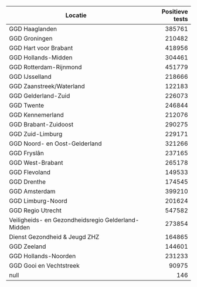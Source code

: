 | Locatie | Positieve tests |
|---------|----------------:|
| GGD Haaglanden                           | 385761 |
| GGD Groningen                            | 210482 |
| GGD Hart voor Brabant                    | 418956 |
| GGD Hollands-Midden                      | 304461 |
| GGD Rotterdam-Rijnmond                   | 451779 |
| GGD IJsselland                           | 218666 |
| GGD Zaanstreek/Waterland                 | 122183 |
| GGD Gelderland-Zuid                      | 226073 |
| GGD Twente                               | 246844 |
| GGD Kennemerland                         | 212076 |
| GGD Brabant-Zuidoost                     | 290275 |
| GGD Zuid-Limburg                         | 229171 |
| GGD Noord- en Oost-Gelderland            | 321266 |
| GGD Fryslân                              | 237165 |
| GGD West-Brabant                         | 265178 |
| GGD Flevoland                            | 149533 |
| GGD Drenthe                              | 174545 |
| GGD Amsterdam                            | 399210 |
| GGD Limburg-Noord                        | 201624 |
| GGD Regio Utrecht                        | 547582 |
| Veiligheids- en Gezondheidsregio Gelderland-Midden | 273854 |
| Dienst Gezondheid & Jeugd ZHZ            | 164865 |
| GGD Zeeland                              | 144601 |
| GGD Hollands-Noorden                     | 231233 |
| GGD Gooi en Vechtstreek                  | 90975 |
| null                                     |   146 |
